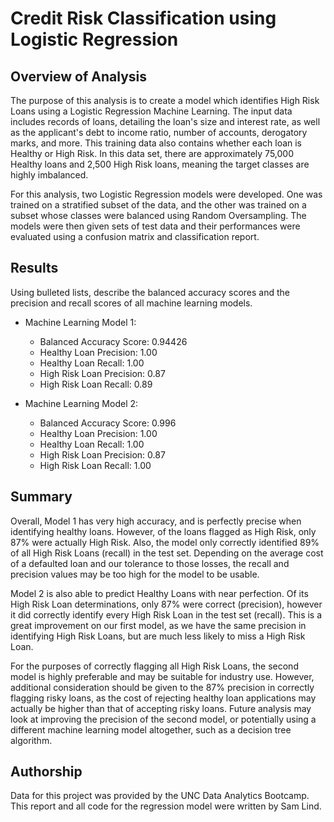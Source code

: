 # Credit Risk Classification using Logistic Regression

## Overview of Analysis

The purpose of this analysis is to create a model which identifies High Risk Loans using a Logistic Regression Machine Learning.  The input data includes records of loans, detailing the loan's size and interest rate, as well as the applicant's debt to income ratio, number of accounts, derogatory marks, and more.  This training data also contains whether each loan is Healthy or High Risk.  In this data set, there are approximately 75,000 Healthy loans and 2,500 High Risk loans, meaning the target classes are highly imbalanced. 

For this analysis, two Logistic Regression models were developed.  One was trained on a stratified subset of the data, and the other was trained on a subset whose classes were balanced using Random Oversampling.  The models were then given sets of test data and their performances were evaluated using a confusion matrix and classification report. 

## Results

Using bulleted lists, describe the balanced accuracy scores and the precision and recall scores of all machine learning models.

* Machine Learning Model 1:
  * Balanced Accuracy Score: 0.94426
  * Healthy Loan Precision: 1.00
  * Healthy Loan Recall: 1.00
  * High Risk Loan Precision: 0.87
  * High Risk Loan Recall: 0.89



* Machine Learning Model 2:
  * Balanced Accuracy Score: 0.996
  * Healthy Loan Precision: 1.00
  * Healthy Loan Recall: 1.00
  * High Risk Loan Precision: 0.87
  * High Risk Loan Recall: 1.00

## Summary

Overall, Model 1 has very high accuracy, and is perfectly precise when identifying healthy loans.  However, of the loans flagged as High Risk, only 87% were actually High Risk.  Also, the model only correctly identified 89% of all High Risk Loans (recall) in the test set.  Depending on the average cost of a defaulted loan and our tolerance to those losses, the recall and precision values may be too high for the model to be usable.

Model 2 is also able to predict Healthy Loans with near perfection.  Of its High Risk Loan determinations, only 87% were correct (precision), however it did correctly identify every High Risk Loan in the test set (recall).  This is a great improvement on our first model, as we have the same precision in identifying High Risk Loans, but are much less likely to miss a High Risk Loan.

For the purposes of correctly flagging all High Risk Loans, the second model is highly preferable and may be suitable for industry use.  However, additional consideration should be given to the 87% precision in correctly flagging risky loans, as the cost of rejecting healthy loan applications may actually be higher than that of accepting risky loans.  Future analysis may look at improving the precision of the second model, or potentially using a different machine learning model altogether, such as a decision tree algorithm.

## Authorship
Data for this project was provided by the UNC Data Analytics Bootcamp.  This report and all code for the regression model were written by Sam Lind.
